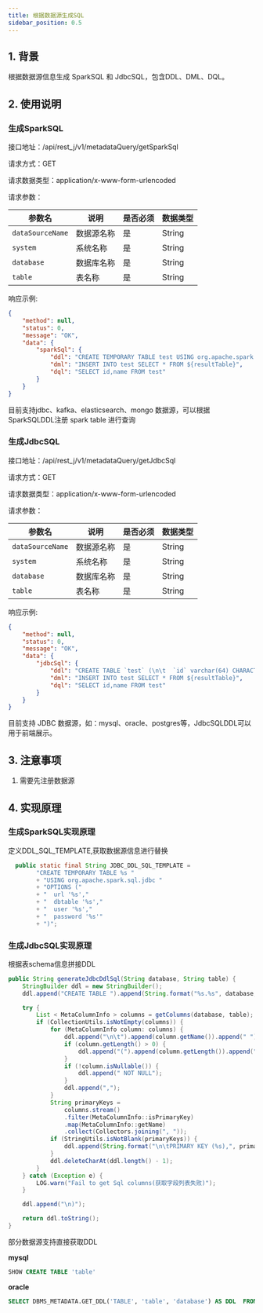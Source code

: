 ```yaml
---
title: 根据数据源生成SQL
sidebar_position: 0.5
--- 
```


## 1. 背景
根据数据源信息生成 SparkSQL 和 JdbcSQL，包含DDL、DML、DQL。

## 2. 使用说明
### 生成SparkSQL

接口地址：/api/rest_j/v1/metadataQuery/getSparkSql

请求方式：GET

请求数据类型：application/x-www-form-urlencoded

请求参数：

| 参数名                          | 说明    | 是否必须 | 数据类型 |
|------------------------------|-------|-----|--|
| `dataSourceName`             | 数据源名称 | 是   | String |
| `system`             | 系统名称  | 是   | String |
| `database`             | 数据库名称 | 是   | String |
| `table`             | 表名称   | 是   | String |

响应示例:

```json
{
    "method": null,
    "status": 0,
    "message": "OK",
    "data": {
        "sparkSql": {
            "ddl": "CREATE TEMPORARY TABLE test USING org.apache.spark.sql.jdbc OPTIONS (  url 'jdbc:mysql://localhost:3306/test',  dbtable 'test',  user 'root',  password 'password')",
            "dml": "INSERT INTO test SELECT * FROM ${resultTable}",
            "dql": "SELECT id,name FROM test"
        }
    }
}
```
目前支持jdbc、kafka、elasticsearch、mongo 数据源，可以根据SparkSQLDDL注册 spark table 进行查询

### 生成JdbcSQL

接口地址：/api/rest_j/v1/metadataQuery/getJdbcSql

请求方式：GET

请求数据类型：application/x-www-form-urlencoded

请求参数：

| 参数名                          | 说明    | 是否必须 | 数据类型 |
|------------------------------|-------|-----|--|
| `dataSourceName`             | 数据源名称 | 是   | String |
| `system`             | 系统名称  | 是   | String |
| `database`             | 数据库名称 | 是   | String |
| `table`             | 表名称   | 是   | String |

响应示例:

```json
{
    "method": null,
    "status": 0,
    "message": "OK",
    "data": {
        "jdbcSql": {
            "ddl": "CREATE TABLE `test` (\n\t  `id` varchar(64) CHARACTER SET utf8mb4 COLLATE utf8mb4_0900_ai_ci NOT NULL COMMENT '列名是id',\n\t  `name` varchar(255) CHARACTER SET utf8mb4 COLLATE utf8mb4_0900_ai_ci NOT NULL COMMENT '列名是name',\n\t  PRIMARY KEY (`id`)\n\t) ENGINE=InnoDB DEFAULT CHARSET=utf8mb4 COLLATE=utf8mb4_0900_ai_ci",
            "dml": "INSERT INTO test SELECT * FROM ${resultTable}",
            "dql": "SELECT id,name FROM test"
        }
    }
}
```

目前支持 JDBC 数据源，如：mysql、oracle、postgres等，JdbcSQLDDL可以用于前端展示。

## 3. 注意事项
1. 需要先注册数据源

## 4. 实现原理
### 生成SparkSQL实现原理
定义DDL_SQL_TEMPLATE,获取数据源信息进行替换
```java
  public static final String JDBC_DDL_SQL_TEMPLATE =
        "CREATE TEMPORARY TABLE %s "
        + "USING org.apache.spark.sql.jdbc "
        + "OPTIONS ("
        + "  url '%s',"
        + "  dbtable '%s',"
        + "  user '%s',"
        + "  password '%s'"
        + ")";
```

### 生成JdbcSQL实现原理
根据表schema信息拼接DDL
```java
public String generateJdbcDdlSql(String database, String table) {
    StringBuilder ddl = new StringBuilder();
    ddl.append("CREATE TABLE ").append(String.format("%s.%s", database, table)).append(" (");

    try {
        List < MetaColumnInfo > columns = getColumns(database, table);
        if (CollectionUtils.isNotEmpty(columns)) {
            for (MetaColumnInfo column: columns) {
                ddl.append("\n\t").append(column.getName()).append(" ").append(column.getType());
                if (column.getLength() > 0) {
                    ddl.append("(").append(column.getLength()).append(")");
                }
                if (!column.isNullable()) {
                    ddl.append(" NOT NULL");
                }
                ddl.append(",");
            }
            String primaryKeys =
                columns.stream()
                .filter(MetaColumnInfo::isPrimaryKey)
                .map(MetaColumnInfo::getName)
                .collect(Collectors.joining(", "));
            if (StringUtils.isNotBlank(primaryKeys)) {
                ddl.append(String.format("\n\tPRIMARY KEY (%s),", primaryKeys));
            }
            ddl.deleteCharAt(ddl.length() - 1);
        }
    } catch (Exception e) {
        LOG.warn("Fail to get Sql columns(获取字段列表失败)");
    }

    ddl.append("\n)");

    return ddl.toString();
}
```

部分数据源支持直接获取DDL

**mysql**
```sql
SHOW CREATE TABLE 'table'
```

**oracle**
```sql
SELECT DBMS_METADATA.GET_DDL('TABLE', 'table', 'database') AS DDL  FROM DUAL
```